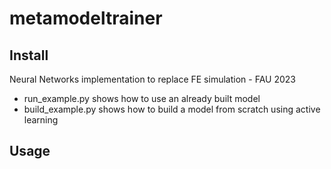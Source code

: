 # metamodeltrainer

## Install
Neural Networks implementation to replace FE simulation - FAU 2023

 - run_example.py shows how to use an already built model
 - build_example.py shows how to build a model from scratch using active learning

## Usage